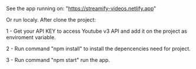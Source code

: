 See the app running on: "https://streamify-videos.netlify.app"

Or run localy. After clone the project:

1 - Get your API KEY to access Youtube v3 API and add it on the project as enviroment variable.

2 - Run command "npm install" to install the depencencies need for project.

3 - Run command "npm start" run the app.

